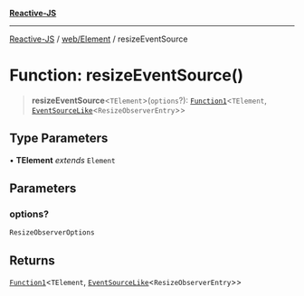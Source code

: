 [**Reactive-JS**](../../../README.md)

***

[Reactive-JS](../../../README.md) / [web/Element](../README.md) / resizeEventSource

# Function: resizeEventSource()

> **resizeEventSource**\<`TElement`\>(`options`?): [`Function1`](../../../functions/type-aliases/Function1.md)\<`TElement`, [`EventSourceLike`](../../../computations/interfaces/EventSourceLike.md)\<`ResizeObserverEntry`\>\>

## Type Parameters

• **TElement** *extends* `Element`

## Parameters

### options?

`ResizeObserverOptions`

## Returns

[`Function1`](../../../functions/type-aliases/Function1.md)\<`TElement`, [`EventSourceLike`](../../../computations/interfaces/EventSourceLike.md)\<`ResizeObserverEntry`\>\>
